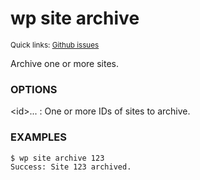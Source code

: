 # wp site archive

<small>Quick links: <a href="https://github.com/issues?q=is%3Aopen+label%3Acommand%3Asite-archive+sort%3Aupdated-desc+org%3Awp-cli">Github issues</a></small>

Archive one or more sites.

### OPTIONS

&lt;id&gt;...
: One or more IDs of sites to archive.

### EXAMPLES

    $ wp site archive 123
    Success: Site 123 archived.


